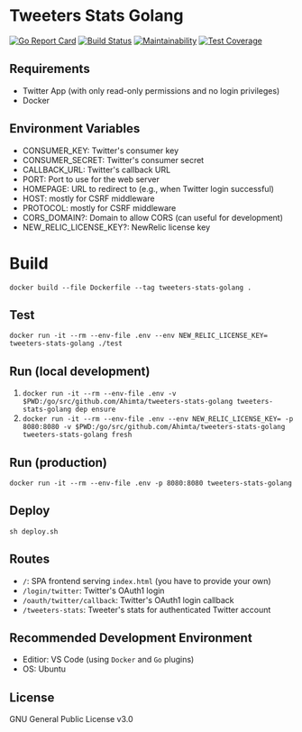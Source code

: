 # Tweeters Stats Golang

[![Go Report Card](https://goreportcard.com/badge/Ahimta/tweeters-stats-golang)](https://goreportcard.com/report/Ahimta/tweeters-stats-golang)
[![Build Status](https://travis-ci.org/Ahimta/tweeters-stats-golang.svg?branch=master)](https://travis-ci.org/Ahimta/tweeters-stats-golang)
[![Maintainability](https://api.codeclimate.com/v1/badges/9a3540991baf29bfc53b/maintainability)](https://codeclimate.com/github/Ahimta/tweeters-stats-golang/maintainability)
[![Test Coverage](https://api.codeclimate.com/v1/badges/9a3540991baf29bfc53b/test_coverage)](https://codeclimate.com/github/Ahimta/tweeters-stats-golang/test_coverage)

## Requirements

- Twitter App (with only read-only permissions and no login privileges)
- Docker

## Environment Variables

- CONSUMER_KEY: Twitter's consumer key
- CONSUMER_SECRET: Twitter's consumer secret
- CALLBACK_URL: Twitter's callback URL
- PORT: Port to use for the web server
- HOMEPAGE: URL to redirect to (e.g., when Twitter login successful)
- HOST: mostly for CSRF middleware
- PROTOCOL: mostly for CSRF middleware
- CORS_DOMAIN?: Domain to allow CORS (can useful for development)
- NEW_RELIC_LICENSE_KEY?: NewRelic license key

# Build

`docker build --file Dockerfile --tag tweeters-stats-golang .`

## Test

`docker run -it --rm --env-file .env --env NEW_RELIC_LICENSE_KEY= tweeters-stats-golang ./test`

## Run (local development)

1. `docker run -it --rm --env-file .env -v $PWD:/go/src/github.com/Ahimta/tweeters-stats-golang tweeters-stats-golang dep ensure`
2. `docker run -it --rm --env-file .env --env NEW_RELIC_LICENSE_KEY= -p 8080:8080 -v $PWD:/go/src/github.com/Ahimta/tweeters-stats-golang tweeters-stats-golang fresh`

## Run (production)

`docker run -it --rm --env-file .env -p 8080:8080 tweeters-stats-golang`

## Deploy

`sh deploy.sh`

## Routes

- `/`: SPA frontend serving `index.html` (you have to provide your own)
- `/login/twitter`: Twitter's OAuth1 login
- `/oauth/twitter/callback`: Twitter's OAuth1 login callback
- `/tweeters-stats`: Tweeter's stats for authenticated Twitter account

## Recommended Development Environment

- Editior: VS Code (using `Docker` and `Go` plugins)
- OS: Ubuntu

## License

GNU General Public License v3.0